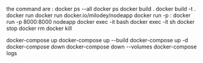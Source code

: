 the command are :
docker ps --all
docker ps
docker build .
docker build -t <name> .
docker run <name>
docker run docker.io/milodey/nodeapp
docker run -p <local-port>:<docker-port> <name>
docker run -p 8000:8000 nodeapp
docker exec -it <container-id> bash
docker exec -it <container-id> sh
docker stop <container-id>
docker rm <container-id>
docker kill <container-id>

docker-compose up
docker-compose up --build
docker-compose up -d
docker-compose down
docker-compose down --volumes
docker-compose logs

